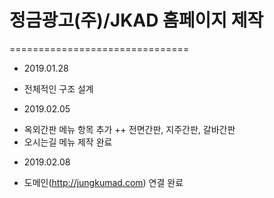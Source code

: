 # 정금광고(주)/JKAD 홈페이지 제작
===============================

- 2019.01.28
+ 전체적인 구조 설계
- 2019.02.05
+ 옥외간판 메뉴 항목 추가
++ 전면간판, 지주간판, 갈바간판
+ 오시는길 메뉴 제작 완료
- 2019.02.08
+ 도메인(http://jungkumad.com) 연결 완료
